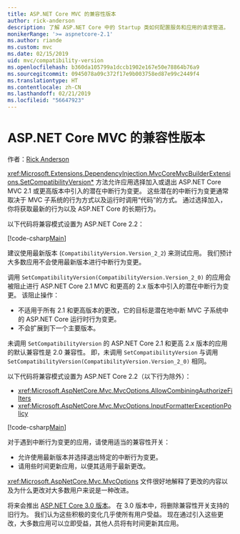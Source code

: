 ```yaml
---
title: ASP.NET Core MVC 的兼容性版本
author: rick-anderson
description: 了解 ASP.NET Core 中的 Startup 类如何配置服务和应用的请求管道。
monikerRange: '>= aspnetcore-2.1'
ms.author: riande
ms.custom: mvc
ms.date: 02/15/2019
uid: mvc/compatibility-version
ms.openlocfilehash: b360da105799a1dccb1902e167e50e78864b76a9
ms.sourcegitcommit: 0945078a09c372f17e9b003758ed87e99c2449f4
ms.translationtype: HT
ms.contentlocale: zh-CN
ms.lasthandoff: 02/21/2019
ms.locfileid: "56647923"
---
```

# <a name="compatibility-version-for-aspnet-core-mvc"></a>ASP.NET Core MVC 的兼容性版本

作者：[Rick Anderson](https://twitter.com/RickAndMSFT)

<xref:Microsoft.Extensions.DependencyInjection.MvcCoreMvcBuilderExtensions.SetCompatibilityVersion*> 方法允许应用选择加入或退出 ASP.NET Core MVC 2.1 或更高版本中引入的潜在中断行为变更。 这些潜在的中断行为变更通常取决于 MVC 子系统的行为方式以及运行时调用“代码”的方式。 通过选择加入，你将获取最新的行为以及 ASP.NET Core 的长期行为。

以下代码将兼容模式设置为 ASP.NET Core 2.2：

[!code-csharp[Main](compatibility-version/samples/2.x/CompatibilityVersionSample/Startup.cs?name=snippet1)]

建议使用最新版本 (`CompatibilityVersion.Version_2_2`) 来测试应用。 我们预计大多数应用不会使用最新版本进行中断行为变更。

调用 `SetCompatibilityVersion(CompatibilityVersion.Version_2_0)` 的应用会被阻止进行 ASP.NET Core 2.1 MVC 和更高的 2.x 版本中引入的潜在中断行为变更。 该阻止操作：

* 不适用于所有 2.1 和更高版本的更改，它的目标是潜在地中断 MVC 子系统中的 ASP.NET Core 运行时行为变更。
* 不会扩展到下一个主要版本。

未调用 `SetCompatibilityVersion` 的 ASP.NET Core 2.1 和更高 2.x 版本的应用的默认兼容性是 2.0 兼容性。 即，未调用 `SetCompatibilityVersion` 与调用 `SetCompatibilityVersion(CompatibilityVersion.Version_2_0)` 相同。

以下代码将兼容模式设置为 ASP.NET Core 2.2（以下行为除外）：

* <xref:Microsoft.AspNetCore.Mvc.MvcOptions.AllowCombiningAuthorizeFilters>
* <xref:Microsoft.AspNetCore.Mvc.MvcOptions.InputFormatterExceptionPolicy>

[!code-csharp[Main](compatibility-version/samples/2.x/CompatibilityVersionSample/Startup2.cs?name=snippet1)]

对于遇到中断行为变更的应用，请使用适当的兼容性开关：

* 允许使用最新版本并选择退出特定的中断行为变更。
* 请用些时间更新应用，以便其适用于最新更改。

<xref:Microsoft.AspNetCore.Mvc.MvcOptions> 文件很好地解释了更改的内容以及为什么更改对大多数用户来说是一种改进。

将来会推出 [ASP.NET Core 3.0 版本](https://github.com/aspnet/Home/wiki/Roadmap)。 在 3.0 版本中，将删除兼容性开关支持的旧行为。 我们认为这些积极的变化几乎使所有用户受益。 现在通过引入这些更改，大多数应用可以立即受益，其他人员将有时间更新其应用。
